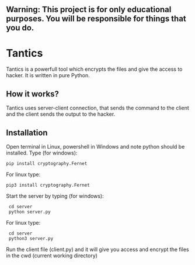## Warning: This project is for only educational purposes. You will be responsible for things that you do.

# Tantics
Tantics is a powerfull tool which encrypts the files and give the access to hacker. It is written in pure Python.

## How it works?
Tantics uses server-client connection, that sends the command to the client and the client sends the output to the hacker.

## Installation

Open terminal in Linux, powershell in Windows and note python should be installed. Type (for windows):

	pip install cryptography.Fernet

For linux type:

  	pip3 install cryptography.Fernet

Start the server by typing (for windows):

	 cd server
	 python server.py

For linux type:

	 cd server
	 python3 server.py
	
Run the client file (client.py) and it will give you access and encrypt the files in the cwd (current working directory)
